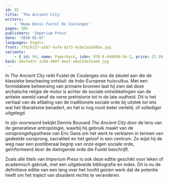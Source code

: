 ```yaml
---
id: 92
title: 'The Ancient City'
writers:
    - 'Numa Denis Fustel De Coulanges'
pages: 366
publishers: 'Imperium Press'
date: '2020-02-07'
languages: Engels
front: 7fb29127-a587-4af4-8a73-4c0e1aa368be.jpg
variants:
    - { id: 94, name: Paperback, isbn: 978-0-648690-54-2, price: 22.99, out_of_stock: 0 }
back: d9a7ed7c-3c06-400f-8eaf-a0a25db35aeb.jpg
---
```


In *The Ancient City* reikt Fustel de Coulanges ons de sleutel aan die de klassieke beschaving ontsluit: de Indo-Europese huiscultus. Met een formidabele beheersing van primaire bronnen laat hij zien dat deze archaïsche religie de motor is achter de sociale ontwikkelingen van de antieke wereld vanaf de verre prehistorie tot in de late oudheid. Dit is het verhaal van de afdaling van de traditionele sociale orde bij uitstek tot iets wat het liberalisme benadert, en het is nog nooit beter verteld, of vollediger uitgelegd.

In zijn voorwoord bekijkt Dennis Bouvard *The Ancient City* door de lens van de generatieve antropologie, waarbij hij gebruik maakt van de oorsprongshypothese van Eric Gans om het werk te verklaren in termen van gedeelde oorsprong, sacraliteit en het geloof in een centrum. Zo wijst hij de weg naar een postliberaal begrip van onze eigen sociale orde, geïnformeerd door de dwingende orde die Fustel beschrijft.

Zoals alle titels van *Imperium Press* is ook deze editie geschikt voor leken of academisch gebruik, met een uitgebreide bibliografie en index. Dit is nu de definitieve editie van een lang over het hoofd gezien werk dat de potentie heeft om het traject van dissident rechts te veranderen.
